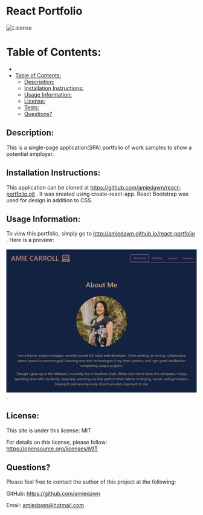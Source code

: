 # React Portfolio

![License](https://img.shields.io/badge/License-MIT-green.svg)

# Table of Contents:
- [](#)
- [Table of Contents:](#table-of-contents)
  - [Description:](#description)
  - [Installation Instructions:](#installation-instructions)
  - [Usage Information:](#usage-information)
  - [License:](#license)
  - [Tests:](#tests)
  - [Questions?](#questions)

## Description: 

This is a single-page application(SPA) portfolio of work samples to show a potential employer.

## Installation Instructions:

This application can be cloned at https://github.com/amiedawn/react-portfolio.git . It was created using create-react-app. React Bootstrap was used for design in addition to CSS.

## Usage Information:

To view this portfolio, simply go to http://amiedawn.github.io/react-portfolio . Here is a preview:<br><br>![Screenshot](/public/screenshot.png) .

## License:

This site is under this license: MIT

For details on this license, please follow: https://opensource.org/licenses/MIT

## Questions?

Please feel free to contact the author of this project at the following:

GitHub: <https://github.com/amiedawn>

Email:  <amiedawn@hotmail.com>